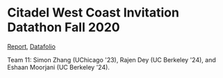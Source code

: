 # Citadel West Coast Invitation Datathon Fall 2020
[Report](https://github.com/RajenDey/Citadel-Data-Open-Fall-2020/blob/master/West%20Coast%20Data%20Open%20F20/Final%20Report/team_11_Report.pdf),
[Datafolio](https://github.com/RajenDey/Citadel-Data-Open-Fall-2020/blob/master/West%20Coast%20Data%20Open%20F20/Final%20Report/team_11_Datafolio.pdf)

  Team 11: Simon Zhang (UChicago '23), Rajen Dey (UC Berkeley '24), and Eshaan Moorjani (UC Berkeley '24).
